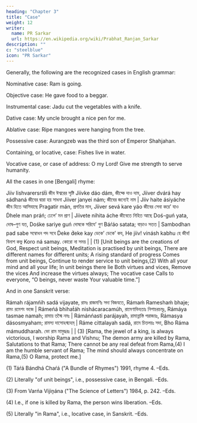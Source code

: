 ```yaml
---
heading: "Chapter 3"
title: "Case"
weight: 12
writer:
  name: PR Sarkar
  url: https://en.wikipedia.org/wiki/Prabhat_Ranjan_Sarkar
description: ""
c: "steelblue"
icon: "PR Sarkar"
---
```



Generally, the following are the recognized cases in English grammar:

Nominative case: Ram is going.

Objective case: He gave food to a beggar.

Instrumental case: Jadu cut the vegetables with a knife.

Dative case: My uncle brought a nice pen for me. 

Ablative case: Ripe mangoes were hanging from the tree.

Possessive case: Aurangzeb was the third son of Emperor Shahjahan. 

Containing, or locative, case: Fishes live in water. 

Vocative case, or case of address: O my Lord! Give me strength to serve humanity.

All the cases in one [Bengali] rhyme:

Jiiv Iishvarersrśt́i	জীব ঈশ্বরের সৃষ্টি
Jiivke dáo dám,	জীব্কে দাও দাম,
Jiiver dvárá hay sádhaná	জীবের দ্বারা হয় সাধনা
Jiiver janyei nám;	জীবের জন্যেই নাম |
Jiiv haite ásiyáche	জীব হিতে আসিযাছে
Pragatir mán,	প্রগতির মান,
Jiiver sevá kare yáo	জীবের সেবা করে’ যাও
D́hele man práń;	ঢেলে’ মন প্রাণ |
Jiivete nihita áche	জীবেতে নিহিত আছে
Doś-guń yata,	দোষ–গুণ যত,
Dośke sariye guń	দোষকে সরিযে’ গুণ
Báŕáo satata;	বাড়াও সতত |
Sambodhan pad sabe	সম্বোধন পদ সবে
D́eke d́eke kay	ডেকে’ ডেকে’ কয,
He jiiv! vinásh kabhu	হে জীব! বিনাশ কভু
Koro ná samay.	কোরো না সময় | | (1)
[Unit beings are the creations of God,
Respect unit beings,
Meditation is practised by unit beings,
There are different names for different units;
A rising standard of progress
Comes from unit beings,
Continue to render service to unit beings,(2)
With all your mind and all your life;
In unit beings there lie
Both virtues and vices,
Remove the vices
And increase the virtues always;
The vocative case
Calls to everyone,
“O beings, never waste
Your valuable time.”]

And in one Sanskrit verse:

Rámah rájamńih sadá vijayate,	রামঃ রাজমণিঃ সদা বিজযতে,
Rámaḿ Rameshaḿ bhaje;	রামং রমেশং ভজে  |
Rámeńá bhihat́áh nishácaracamúh,	রামেণাভিহতাঃ নিশাচরচমূঃ,
Rámáya tasmae namah;	রামায় তস্মৈ নমঃ |
Rámánńasti parájayah,	রামান্নাস্তি পরাজয়ঃ,
Rámasya dásosmyaham;	রামস্য দাসোঽস্ম্যহম্ |
Ráme cittalayah sadá,	রামে চিত্তলয়ঃ সদা,
Bho Ráma mámuddharah.	ভো রাম মামুদ্ধরঃ | | (3)
[Rama, the jewel of a king, is always victorious,
I worship Rama and Vishnu;
The demon army are killed by Rama,
Salutations to that Rama;
There cannot be any real defeat from Rama,(4)
I am the humble servant of Rama;
The mind should always concentrate on Rama,(5)
O Rama, protect me.]

(1) Táŕá Bándhá Chaŕá ("A Bundle of Rhymes") 1991, rhyme 4. –Eds.

(2) Literally "of unit beings", i.e., possessive case, in Bengali. –Eds.

(3) From Varńa Vijiṋána ("The Science of Letters") 1984, p. 242. –Eds.

(4) I.e., if one is killed by Rama, the person wins liberation. –Eds.

(5) Literally "in Rama", i.e., locative case, in Sanskrit. –Eds.


